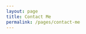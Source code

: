 ```yaml
---
layout: page
title: Contact Me
permalink: /pages/contact-me
---
```


<head>
    <!-- Include only necessary Bootstrap CSS for the form -->
    <style>
        #custom-contact-form .floating-label-form-group {
            position: relative;
            margin-bottom: 1.5em;
        }

        #custom-contact-form .floating-label-form-group input,
        #custom-contact-form .floating-label-form-group textarea {
            z-index: 1;
            position: relative;
            padding-right: 0;
            padding-left: 0;
            border-radius: 0;
            font-size: 1.5em;
            background: none;
            border: none;
            border-bottom: 1px solid #ddd;
            box-shadow: none !important;
            resize: none;
        }

        #custom-contact-form .floating-label-form-group label {
            position: absolute;
            top: 0;
            left: 0;
            display: block;
            width: 100%;
            margin: 0;
            padding: 7px 0;
            pointer-events: none;
            border: 1px solid transparent;
            border-radius: 3px;
            transition: all 0.2s ease;
        }

        #custom-contact-form .floating-label-form-group input:focus ~ label,
        #custom-contact-form .floating-label-form-group input:not(:focus):valid ~ label,
        #custom-contact-form .floating-label-form-group textarea:focus ~ label,
        #custom-contact-form .floating-label-form-group textarea:not(:focus):valid ~ label {
            top: -1.5em;
            font-size: 0.85em;
            color: #333;
        }

        #custom-contact-form .floating-label-form-group input:focus,
        #custom-contact-form .floating-label-form-group textarea:focus {
            border-bottom: 1px solid #555;
            outline: none;
        }

        #custom-contact-form .form-group {
            margin-bottom: 15px;
        }

        #custom-contact-form .btn {
            display: inline-block;
            padding: 6px 12px;
            margin-bottom: 0;
            font-size: 14px;
            font-weight: normal;
            line-height: 1.42857143;
            text-align: center;
            white-space: nowrap;
            vertical-align: middle;
            -ms-touch-action: manipulation;
                touch-action: manipulation;
            cursor: pointer;
            background-image: none;
            border: 1px solid transparent;
            border-radius: 4px;
            user-select: none;
        }

        #custom-contact-form .btn-default {
            color: #333;
            background-color: #fff;
            border-color: #ccc;
        }
    </style>
</head>

<body>
    <div id="contact">
        <h2>Have any questions or suggestions for improving CoCoNest? Leave me a message below, and I'll get back to you as soon as possible.\n</h2>
        <div id="contact-form">
            <form id="custom-contact-form" action="https://formspree.io/f/xnqekkjk" method="POST" name="sentMessage" novalidate>
                <input type="hidden" name="_subject" value="Contact request from personal website" />
                <div class="row control-group">
                    <div class="form-group col-xs-12 floating-label-form-group controls">
                        <input type="text" class="form-control" placeholder="Name" id="name" name="name" required data-validation-required-message="Please enter your name.">
                        <p class="help-block text-danger"></p>
                    </div>
                </div>
                <div class="row control-group">
                    <div class="form-group col-xs-12 floating-label-form-group controls">
                        <input type="email" class="form-control" placeholder="Email Address" id="email" name="_replyto" required data-validation-required-message="Please enter your email address.">
                        <p class="help-block text-danger"></p>
                    </div>
                </div>
                <div class="row control-group">
                    <div class="form-group col-xs-12 floating-label-form-group controls">
                        <textarea rows="5" class="form-control" placeholder="Message" id="message" name="message" required data-validation-required-message="Please enter a message."></textarea>
                        <p class="help-block text-danger"></p>
                    </div>
                </div>
                <br>
                <div id="success"></div>
                <div class="row">
                    <div class="form-group col-xs-12">
                        <button type="submit" class="btn btn-default">Send</button>
                    </div>
                </div>
            </form>
        </div>
    </div>

    <!-- Include jQuery and Bootstrap JavaScript -->
    <script src="https://ajax.googleapis.com/ajax/libs/jquery/3.5.1/jquery.min.js"></script>
    <script src="https://maxcdn.bootstrapcdn.com/bootstrap/3.4.1/js/bootstrap.min.js"></script>

    <!-- Custom JavaScript for floating labels -->
    <script>
        $(function() {
            $("body").on("input propertychange", ".floating-label-form-group", function(e) {
                $(this).toggleClass("floating-label-form-group-with-value", !!$(e.target).val());
            }).on("focus", ".floating-label-form-group", function() {
                $(this).addClass("floating-label-form-group-with-focus");
            }).on("blur", ".floating-label-form-group", function() {
                $(this).removeClass("floating-label-form-group-with-focus");
            });
        });
    </script>
</body>

